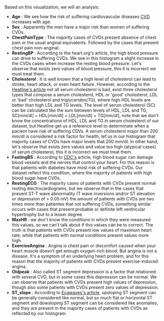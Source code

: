 Based on this visualization, we will an analysis:
- **Age** : We see how the risk of suffering cardiovascular diseases [CVD](https://www.nhsinform.scot/illnesses-and-conditions/heart-and-blood-vessels/conditions/cardiovascular-disease#:~:text=Cardiovascular%20disease%20(CVD)%20is%20a,artery%20hardening%20and%20narrowing%20(atherosclerosis))  increases with age.
- **Sex** : Apparently the men have a major risk than women of suffering CVDs.
- **ChestPainType** : The majority cases of CVDs present absence of chest pain or the usual anginal equivalents. Followed by the cases that present chest pain non-anginal.
- **RestingBP** : According to the heart.org's article, the high blood pressure can drive to suffering CVDs. We see in this histogram a slight increase in the CVDs cases when increase the resting blood pressure. Let's observe that exists zero values of blood pressure, this it is incorrect we must treat them.
- **Cholesterol** : It is well known that a high level of cholesterol can lead to stroke, heart attack, or even heart failure. However, according to the [Heatline's article](https://www.healthline.com/health/serum-cholesterol) not all serum cholesterol is bad, exist three cholesterol types that compose a serum cholesterol, HDL or 'good' cholesterol, LDL or 'bad' cholesterol and triglycerides(TG), where high HDL levels are better than high LDL and TG levels. The level of serum cholesterol (SC) can be calculated like the sum between levels of HDL, LDL and TG, SC[mm/dl] = HDL[mm/dl] + LDL[mm/dl] + TG[mm/dl], note that we don't know the concentrations of HDL, LDL and TG in serum cholesterol of our dataset, but Heatline get us a reference level to determinate when a pacient have risk of suffering CDVs. A serum cholesterol major than 200 mm/dl is considered a risk factor for health, let'us in our histogram that majority cases of CVDs have major levels that 200 mm/dl. In other hand, let's observe that exists zero values and value too high (atypical cases) of serum cholesterol, this it is incorrect we must treat them.
- **FastingBS** : According to [CDC's](https://www.cdc.gov/diabetes/library/features/diabetes-and-heart.html#:~:text=Over%20time%2C%20high%20blood%20sugar,and%20can%20damage%20artery%20walls.) article, high blood sugar can damage blood vessels and the nerves that control your heart. For this reason is that patients with diabetes have most risk of suffering CVDs. Our dataset reflect this condition, where the majority of patients with high blood sugar have CVDs.
- **RestingECG** : The majority cases of patients with CVDs present normal resting electrocardiograms, but we observe that in the cases that present ST-T wave abnormality (T wave inversions and/or ST elevation or depression of > 0.05 mV) the amount of patients with CVDs are two times more than patientes that not suffering CVDs, something similar occurs with cases that present probable or definite left ventricular hypertrophy but to a lesser degree.
- **MaxHR** : we don't know the conditions in which they were measured this values, so we can't talk about if this values can be to correct. The truth is that patients with CVDs present low values of maximum heart rate, while that patients with normal conditions present values more high.
- **ExerciseAngina** : Angina is chest pain or discomfort caused when your heart muscle doesn't get enough oxygen-rich blood. But angina is not a disease. It's a symptom of an underlying heart problem, and for this reason that the majority of patients with CVDs present exercise-induced angina.
- **Oldpeak** : Also called ST segment depression is a factor that relationed with several CVD, but in some cases this depression can be normal. We can observe that patients with CVDs present high values of depression, though also some patients with CVDs present zero values of depression.
- **ST_slope** : According to [Ecgwaves's article](https://ecgwaves.com/topic/ecg-st-segment-depression-ischemia-infarction-differential-diagnoses/), upsloping ST segment can be generally considered like normal, but so much flat or horizontal ST segment and dowsloping ST segment can be considered like anomalies, and they are present in the majority cases of patients with CVDs as reflected by our histogram.
